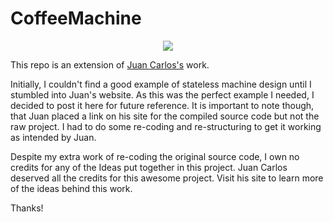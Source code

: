 # CoffeeMachine

<center>
    <img src=".\images\CoffeeMachine.png" />
</center>

This repo is an extension of <a href="http://softwarejuancarlos.com/2014/11/09/wpf-state-machine-commands/" target="_blank">Juan Carlos's</a> work.

Initially, I couldn't find a good example of stateless machine design until I stumbled into Juan's website. As this was the perfect example I needed, I decided to post it here for future reference. It is important to note though, that Juan placed a link on his site for the compiled source code but not the raw project. I had to do some re-coding and re-structuring to get it working as intended by Juan.

Despite my extra work of re-coding the original source code, I own no credits for any of the Ideas put together in this project. Juan Carlos deserved all the credits for this awesome project. Visit his site to learn more of the ideas behind this work.

Thanks!
